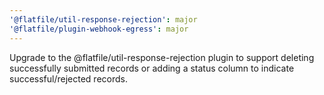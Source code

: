 ```yaml
---
'@flatfile/util-response-rejection': major
'@flatfile/plugin-webhook-egress': major
---
```


Upgrade to the @flatfile/util-response-rejection plugin to support deleting successfully submitted records or adding a status column to indicate successful/rejected records.
